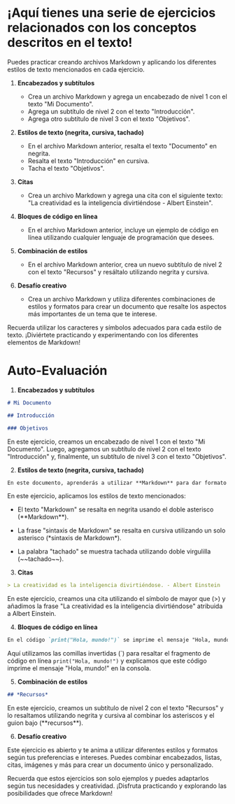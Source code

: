# ¡Aquí tienes una serie de ejercicios relacionados con los conceptos descritos en el texto!



Puedes practicar creando archivos Markdown y aplicando los diferentes estilos de texto mencionados en cada ejercicio.

1. **Encabezados y subtítulos**
   
   - Crea un archivo Markdown y agrega un encabezado de nivel 1 con el texto "Mi Documento".
   - Agrega un subtítulo de nivel 2 con el texto "Introducción".
   - Agrega otro subtítulo de nivel 3 con el texto "Objetivos".

2. **Estilos de texto (negrita, cursiva, tachado)**
   
   - En el archivo Markdown anterior, resalta el texto "Documento" en negrita.
   - Resalta el texto "Introducción" en cursiva.
   - Tacha el texto "Objetivos".

3. **Citas**
   
   - Crea un archivo Markdown y agrega una cita con el siguiente texto: "La creatividad es la inteligencia divirtiéndose - Albert Einstein".

4. **Bloques de código en línea**
   
   - En el archivo Markdown anterior, incluye un ejemplo de código en línea utilizando cualquier lenguaje de programación que desees.

5. **Combinación de estilos**
   
   - En el archivo Markdown anterior, crea un nuevo subtítulo de nivel 2 con el texto "Recursos" y resáltalo utilizando negrita y cursiva.

6. **Desafío creativo**
   
   - Crea un archivo Markdown y utiliza diferentes combinaciones de estilos y formatos para crear un documento que resalte los aspectos más importantes de un tema que te interese.

Recuerda utilizar los caracteres y símbolos adecuados para cada estilo de texto. ¡Diviértete practicando y experimentando con los diferentes elementos de Markdown!



# Auto-Evaluación



1. **Encabezados y subtítulos**

```markdown
# Mi Documento

## Introducción

### Objetivos
```

En este ejercicio, creamos un encabezado de nivel 1 con el texto "Mi Documento". Luego, agregamos un subtítulo de nivel 2 con el texto "Introducción" y, finalmente, un subtítulo de nivel 3 con el texto "Objetivos".

2. **Estilos de texto (negrita, cursiva, tachado)**

```markdown
En este documento, aprenderás a utilizar **Markdown** para dar formato a tus textos. La *sintaxis de Markdown* es sencilla y permite crear contenido fácilmente. También puedes incluir texto ~~tachado~~ para resaltar cambios o información obsoleta.
```

En este ejercicio, aplicamos los estilos de texto mencionados:

- El texto "Markdown" se resalta en negrita usando el doble asterisco (\*\*Markdown\*\*).

- La frase "sintaxis de Markdown" se resalta en cursiva utilizando un solo asterisco (\*sintaxis de Markdown\*).

- La palabra "tachado" se muestra tachada utilizando doble virgulilla (\~\~tachado\~\~).
3. **Citas**

```markdown
> La creatividad es la inteligencia divirtiéndose. - Albert Einstein
```

En este ejercicio, creamos una cita utilizando el símbolo de mayor que (\>) y añadimos la frase "La creatividad es la inteligencia divirtiéndose" atribuida a Albert Einstein.

4. **Bloques de código en línea**

```markdown
En el código `print("Hola, mundo!")` se imprime el mensaje "Hola, mundo!" en la consola.
```

Aquí utilizamos las comillas invertidas (\`) para resaltar el fragmento de código en línea `print("Hola, mundo!")` y explicamos que este código imprime el mensaje "Hola, mundo!" en la consola.

5. **Combinación de estilos**

```markdown
## *Recursos*
```

En este ejercicio, creamos un subtítulo de nivel 2 con el texto "Recursos" y lo resaltamos utilizando negrita y cursiva al combinar los asteriscos y el guion bajo (\*\*recursos\*\*).

6. **Desafío creativo**

Este ejercicio es abierto y te anima a utilizar diferentes estilos y formatos según tus preferencias e intereses. Puedes combinar encabezados, listas, citas, imágenes y más para crear un documento único y personalizado.

Recuerda que estos ejercicios son solo ejemplos y puedes adaptarlos según tus necesidades y creatividad. ¡Disfruta practicando y explorando las posibilidades que ofrece Markdown!

